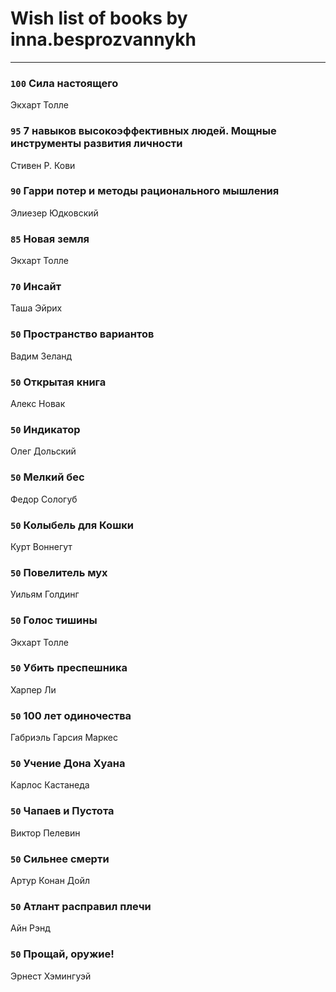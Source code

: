 # Wish list of books by inna.besprozvannykh
---

### `100` Сила настоящего
Экхарт Толле

### `95` 7 навыков высокоэффективных людей. Мощные инструменты развития личности
Стивен Р. Кови

### `90` Гарри потер и методы рационального мышления
Элиезер Юдковский

### `85` Новая земля
Экхарт Толле

### `70` Инсайт
Таша Эйрих

### `50` Пространство вариантов
Вадим Зеланд

### `50` Открытая книга
Алекс Новак

### `50` Индикатор
Олег Дольский

### `50` Мелкий бес
Федор Сологуб

### `50` Колыбель для Кошки
Курт Воннегут

### `50` Повелитель мух
Уильям Голдинг

### `50` Голос тишины
Экхарт Толле

### `50` Убить преспешника
Харпер Ли

### `50` 100 лет одиночества
Габриэль Гарсия Маркес

### `50` Учение Дона Хуана
Карлос Кастанеда

### `50` Чапаев и Пустота
Виктор Пелевин

### `50` Сильнее смерти
Артур Конан Дойл

### `50` Атлант расправил плечи
Айн Рэнд

### `50` Прощай, оружие!
Эрнест Хэмингуэй

